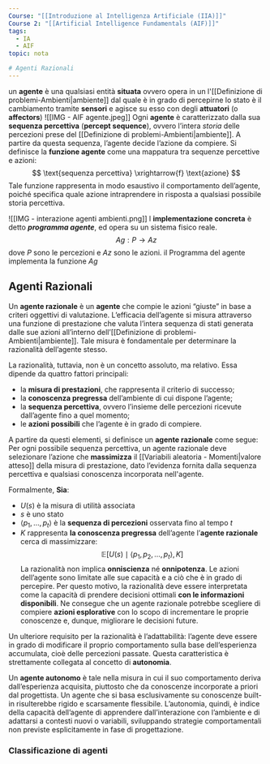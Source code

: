 ```yaml
---
Course: "[[Introduzione al Intelligenza Artificiale (IIA)]]"
Course 2: "[[Artificial Intelligence Fundamentals (AIF)]]"
tags:
  - IA
  - AIF
topic: nota

# Agenti Razionali
---
```

un __agente__ è una qualsiasi entità **situata** ovvero opera in un l'[[Definizione di problemi-Ambienti|ambiente]] dal quale è in grado di percepirne lo stato è il cambiamento tramite **sensori** e agisce su esso con degli **attuatori** (o **affectors**)
![[IMG - AIF agente.jpeg]]
 Ogni **agente** è caratterizzato dalla sua __sequenza percettiva__ (__percept sequence__), ovvero l’intera *storia* delle percezioni prese del [[Definizione di problemi-Ambienti|ambiente]]. A partire da questa sequenza, l’agente decide l’azione da compiere. Si definisce la __funzione agente__ come una mappatura tra sequenze percettive e azioni:$$
\text{sequenza percettiva} \xrightarrow{f} \text{azione}
$$Tale funzione rappresenta in modo esaustivo il comportamento dell’agente, poiché specifica quale azione intraprendere in risposta a qualsiasi possibile storia percettiva. 

![[IMG - interazione agenti ambienti.png]]
l **implementazione concreta** è detto ___programma agente___, ed opera su un sistema fisico reale. 
$$Ag: P \rightarrow Az$$
dove $P$ sono le percezioni e $Az$ sono le azioni. il Programma del agente implementa la funzione $Ag$





## Agenti Razionali 
Un __agente razionale__ è un __agente__ che compie le azioni “giuste” in base a criteri oggettivi di valutazione. L’efficacia dell’agente si misura attraverso una funzione di prestazione che valuta l’intera sequenza di stati generata dalle sue azioni all’interno dell’[[Definizione di problemi-Ambienti|ambiente]]. Tale misura è fondamentale per determinare la razionalità dell’agente stesso.

La razionalità, tuttavia, non è un concetto assoluto, ma relativo. Essa dipende da quattro fattori principali:
- la **misura di prestazioni**, che rappresenta il criterio di successo;
- la **conoscenza pregressa** dell’ambiente di cui dispone l’agente;
- la **sequenza percettiva**, ovvero l’insieme delle percezioni ricevute dall’agente fino a quel momento;
- le **azioni possibili** che l’agente è in grado di compiere.

A partire da questi elementi, si definisce un **agente razionale** come segue: 
Per ogni possibile sequenza percettiva, un agente razionale deve selezionare l’azione che **massimizza** il [[Variabili aleatoria - Momenti|valore atteso]] della misura di prestazione, dato l’evidenza fornita dalla sequenza percettiva e qualsiasi conoscenza incorporata nell'agente.

Formalmente, 
__Sia__: 
- $U(s)$ è la misura di utilità associata
- $s$ è uno stato
- $\langle p_1, \dots, p_t \rangle$ è la __sequenza di percezioni__ osservata fino al tempo $t$  
- $K$ rappresenta __la conoscenza pregressa__ dell’agente 
l’__agente razionale__ cerca di massimizzare:$$
\mathbb{E}\left[ U(s) \mid \langle p_1, p_2, \dots, p_t \rangle, K \right]
$$
La razionalità non implica __onniscienza__ né __onnipotenza__. 
Le azioni dell’agente sono limitate alle sue capacità e a ciò che è in grado di percepire. Per questo motivo, la razionalità deve essere interpretata come la capacità di prendere decisioni ottimali **con le informazioni disponibili**. Ne consegue che un agente razionale potrebbe scegliere di compiere **azioni esplorative** con lo scopo di incrementare le proprie conoscenze e, dunque, migliorare le decisioni future.

Un ulteriore requisito per la razionalità è l’adattabilità: l’agente deve essere in grado di modificare il proprio comportamento sulla base dell’esperienza accumulata, cioè delle percezioni passate. Questa caratteristica è strettamente collegata al concetto di **autonomia**.

Un **agente autonomo** è tale nella misura in cui il suo comportamento deriva dall’esperienza acquisita, piuttosto che da conoscenze incorporate a priori dal progettista. Un agente che si basa esclusivamente su conoscenze built-in risulterebbe rigido e scarsamente flessibile. L’autonomia, quindi, è indice della capacità dell’agente di apprendere dall’interazione con l’ambiente e di adattarsi a contesti nuovi o variabili, sviluppando strategie comportamentali non previste esplicitamente in fase di progettazione.




### Classificazione di agenti